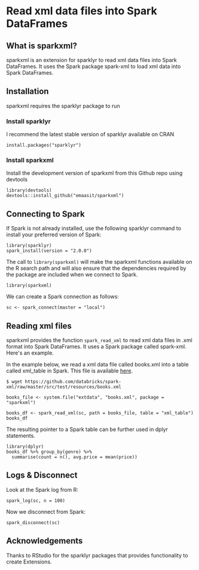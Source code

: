 Read xml data files into Spark DataFrames
=========================================

What is sparkxml?
-----------------

sparkxml is an extension for sparklyr to read xml data files into Spark
DataFrames. It uses the Spark package spark-xml to load xml data into
Spark DataFrames.

Installation
------------

sparkxml requires the sparklyr package to run

### Install sparklyr

I recommend the latest stable version of sparklyr available on CRAN

    install.packages("sparklyr")

### Install sparkxml

Install the development version of sparkxml from this Github repo using
devtools

    library(devtools)
    devtools::install_github("emaasit/sparkxml")

Connecting to Spark
-------------------

If Spark is not already installed, use the following sparklyr command to
install your preferred version of Spark:

    library(sparklyr)
    spark_install(version = "2.0.0")

The call to `library(sparkxml)` will make the sparkxml functions
available on the R search path and will also ensure that the
dependencies required by the package are included when we connect to
Spark.

    library(sparkxml) 

We can create a Spark connection as follows:

    sc <- spark_connect(master = "local")

Reading xml files
-----------------

sparkxml provides the function `spark_read_xml` to read xml data files
in .xml format into Spark DataFrames. It uses a Spark package called
spark-xml. Here's an example.

In the example below, we read a xml data file called books.xml into a
table called xml\_table in Spark. This file is available
[here](https://github.com/databricks/spark-xml/raw/master/src/test/resources/books.xml).

    $ wget https://github.com/databricks/spark-xml/raw/master/src/test/resources/books.xml

    books_file <- system.file("extdata", "books.xml", package = "sparkxml")

    books_df <- spark_read_xml(sc, path = books_file, table = "xml_table")
    books_df

The resulting pointer to a Spark table can be further used in dplyr
statements.

    library(dplyr)
    books_df %>% group_by(genre) %>%
      summarise(count = n(), avg.price = mean(price))

Logs & Disconnect
-----------------

Look at the Spark log from R:

    spark_log(sc, n = 100)

Now we disconnect from Spark:

    spark_disconnect(sc)

Acknowledgements
----------------

Thanks to RStudio for the sparklyr packages that provides functionality
to create Extensions.
